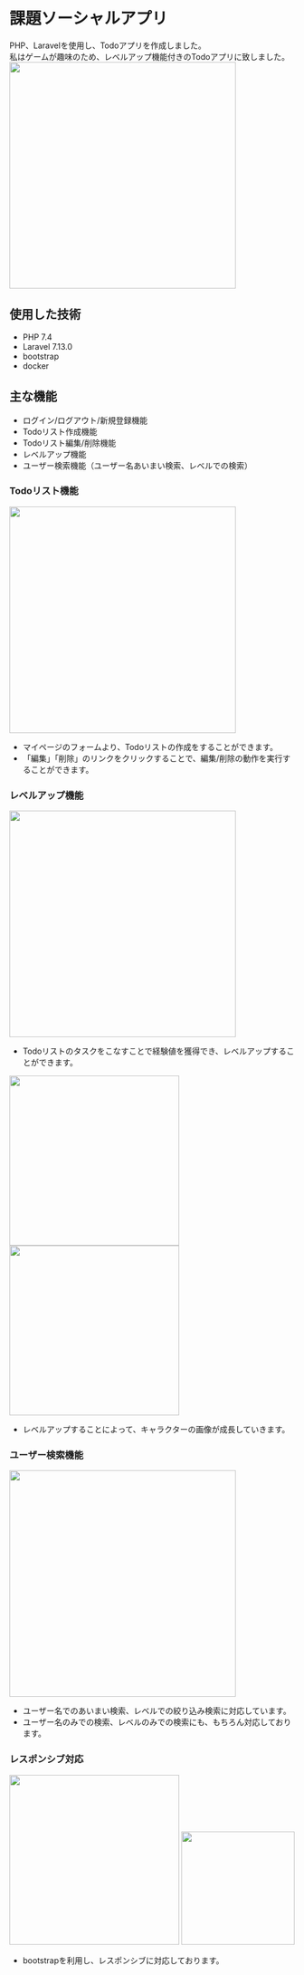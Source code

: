 # 課題ソーシャルアプリ
PHP、Laravelを使用し、Todoアプリを作成しました。  
私はゲームが趣味のため、レベルアップ機能付きのTodoアプリに致しました。  
<img src="https://i.gyazo.com/df696080efd44bb8211603863e684ee3.png" width="400"/>

## 使用した技術
- PHP 7.4
- Laravel 7.13.0
- bootstrap
- docker

## 主な機能
- ログイン/ログアウト/新規登録機能
- Todoリスト作成機能
- Todoリスト編集/削除機能
- レベルアップ機能
- ユーザー検索機能（ユーザー名あいまい検索、レベルでの検索）

### Todoリスト機能
<img src="https://i.gyazo.com/82a41785fd9e089998c1fedb30761c8f.png" width="400"/>  

- マイページのフォームより、Todoリストの作成をすることができます。
- 「編集」「削除」のリンクをクリックすることで、編集/削除の動作を実行することができます。

### レベルアップ機能
<img src="https://user-images.githubusercontent.com/60598776/83735547-7c0b4600-a68b-11ea-9876-374c6662dd30.jpg" width="400">  

- Todoリストのタスクをこなすことで経験値を獲得でき、レベルアップすることができます。

<img src="https://i.gyazo.com/2a18e86edfeb97cdca887c643306b12c.png" width="300"> <img src="https://i.gyazo.com/26cabf7ce82f6e4e1fec8333b0322185.png" width="300">  

- レベルアップすることによって、キャラクターの画像が成長していきます。

### ユーザー検索機能
<img src="https://i.gyazo.com/de54ce020d58b371bffe7cbfb58110c7.png" width="400">  

- ユーザー名でのあいまい検索、レベルでの絞り込み検索に対応しています。
- ユーザー名のみでの検索、レベルのみでの検索にも、もちろん対応しております。

### レスポンシブ対応
<img src="https://i.gyazo.com/f331c2e848b4f37ab398f0c255751d3c.png" width="300"> <img src="https://i.gyazo.com/1e4839f16378fc6d94ffa64dd36b4be7.png" width="200">  

- bootstrapを利用し、レスポンシブに対応しております。
